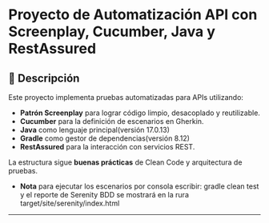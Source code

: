# Proyecto de Automatización API con Screenplay, Cucumber, Java y RestAssured

## 📌 Descripción
Este proyecto implementa pruebas automatizadas para APIs utilizando:
- **Patrón Screenplay** para lograr código limpio, desacoplado y reutilizable.
- **Cucumber** para la definición de escenarios en Gherkin.
- **Java** como lenguaje principal(versión 17.0.13)
- **Gradle** como gestor de dependencias(versión 8.12)
- **RestAssured** para la interacción con servicios REST.

La estructura sigue **buenas prácticas** de Clean Code y arquitectura de pruebas.
- **Nota** para ejecutar los escenarios por consola escribir: gradle clean test 
y el reporte de Serenity BDD se mostrará en la rura target/site/serenity/index.html
---

